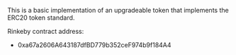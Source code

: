 This is a basic implementation of an upgradeable token that implements the ERC20 token standard. 

Rinkeby contract address:
- 0xa67a2606A643187dfBD779b352ceF974b9f184A4